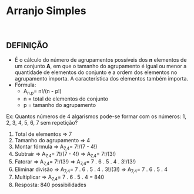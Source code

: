 # Arranjo Simples

<br>

## DEFINIÇÃO
* É o cálculo do número de agrupamentos possíveis dos **n** elementos de um conjunto **A**, em que o tamanho do agrupamento é igual ou menor a quantidade de elementos do conjunto e a ordem dos elementos no agrupamento importa. A característica dos elementos também importa.
* Fórmula: 
  - A<sub>n,p</sub>= n!/(n - p!)
  - n = total de elementos do conjunto
  - p = tamanho do agrupamento

Ex: Quantos números de 4 algarismos pode-se formar com os números: 1, 2, 3, 4, 5, 6, 7 sem repetição?

1. Total de elementos => 7
2. Tamanho do agrupamento => 4
3. Montar fórmula => A<sub>7,4</sub>= 7!/(7 - 4!)
4. Subtrair => A<sub>7,4</sub>= 7!/(7 - 4!) => A<sub>7,4</sub>= 7!/(3!)
5. Fatorar => A<sub>7,4</sub>= 7!/(3!) => A<sub>7,4</sub>= 7 . 6 . 5 . 4 . 3!/(3!)
6. Eliminar divisão => A<sub>7,4</sub>= 7 . 6 . 5 . 4 . 3!/(3!) => A<sub>7,4</sub>= 7 . 6 . 5 . 4
7. Multiplicar => A<sub>7,4</sub>= 7 . 6 . 5 . 4 = 840
8. Resposta: 840 possibilidades